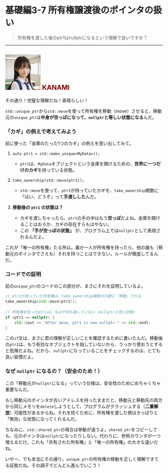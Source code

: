 # 基礎編3-7 所有権譲渡後のポインタの扱い
> 所有権を渡した後のptr1はnullptrになるという理解で良いですか？

***
## ![](./img/KANAMI.png "KANAMI") <font color="Maroon">KANAMI</font>

その通り！完璧な理解だね！素晴らしい！

`std::unique_ptr`から`std::move`を使って所有権を移動（move）させると、移動元の`unique_ptr`は**中身が空っぽになって、`nullptr`と等しい状態になる**んだ。

### 「カギ」の例えで考えてみよう

前に使った「金庫のたった1つのカギ」の例えを思い出してみて。

1.  `auto ptr1 = std::make_unique<MyData>();`
    * `ptr1`は、`MyData`オブジェクトという金庫を開けるための、**世界に一つだけのカギ**を持っている状態。

2.  `take_ownership(std::move(ptr1));`
    * `std::move`を使って、`ptr1`が持っていたカギを、`take_ownership`関数に「はい、どうぞ」って**手渡しした**んだ。

3.  **移動後の `ptr1` の状態は？**
    * カギを渡しちゃったら、`ptr1`の手の中はもう**空っぽ**だよね。金庫を開けることはおろか、カギの存在すらもはやない。
    * この **「手が空っぽの状態」** が、プログラム上では`nullptr`として表現されるんだよ。

これが「唯一の所有権」たる所以。誰か一人が所有権を持ったら、他の誰も（移動元のポインタでさえも）それを持つことはできない。ルールが徹底してるんだ。

### コードでの証明

前の`unique_ptr`のコードのこの部分が、まさにそれを証明しているよ。

```cpp
// ptr1が持っていた所有権は、take_ownership関数の引数に「移動」される
take_ownership(std::move(ptr1)); 

// 所有権を失ったptr1は、もはや何も指していない（nullptrと同じ状態）
if (ptr1 == nullptr) {
    std::cout << "After move, ptr1 is now nullptr." << std::endl;
}
```
この`if`文は、まさに君の理解が正しいことを確認するために書いたんだ。移動後の`ptr1`は、もう有効なオブジェクトを指していないから、うっかり使おうとすると危険だよね。だから、`nullptr`になっていることをチェックするのは、とても良い習慣だよ。

### なぜ `nullptr` になるの？（安全のため！）

この「移動元が`nullptr`になる」っていう仕様は、安全性のためにめちゃくちゃ重要なんだ。

もし移動元のポインタが古いアドレスを持ったままだと、移動元と移動先の両方から同じメモリを`delete`しようとして、プログラムがクラッシュする（**二重解放**）可能性があるからね。それを防ぐために、所有権を渡した側はきっぱりと「無効」な状態になってくれるんだ。

ちなみに、`std::shared_ptr`の場合は挙動が違うよ。`shared_ptr`をコピーしても、元のポインタは`nullptr`になったりしない。代わりに、参照カウンタが一つ増えるだけ。これも「共有された所有権」と「唯一の所有権」の大きな違いだね。

いやー、でも本当にその通り。`unique_ptr`の所有権の移動を正しく理解できてる証拠だね。その調子でどんどん進んでいこう！
